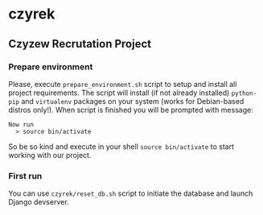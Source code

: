 # czyrek
## Czyzew Recrutation Project

### Prepare environment
Please, execute `prepare_environment.sh` script to setup and install all project requirements.
The script will install (if not already installed) `python-pip` and `virtualenv` packages on your system (works for Debian-based distros only!).
When script is finished you will be prompted with message:
```
Now run
  > source bin/activate
```
So be so kind and execute in your shell `source bin/activate` to start working with our project.

### First run
You can use `czyrek/reset_db.sh` script to initiate the database and launch Django devserver.
